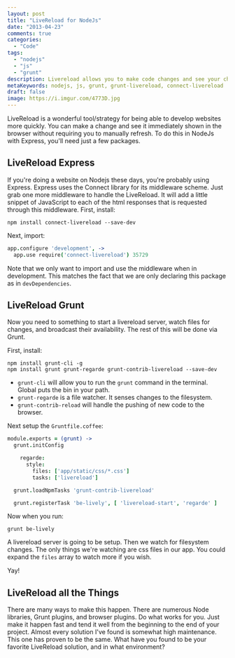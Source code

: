 ```yaml
---
layout: post
title: "LiveReload for NodeJs"
date: "2013-04-23"
comments: true
categories:
  - "Code"
tags:
  - "nodejs"
  - "js"
  - "grunt"
description: Livereload allows you to make code changes and see your changes in the browser without refreshing.
metaKeywords: nodejs, js, grunt, grunt-livereload, connect-livereload
draft: false
image: https://i.imgur.com/4773D.jpg
---
```


LiveReload is a wonderful tool/strategy for being able to develop websites more quickly.  You can make a change and see it immediately shown in the browser without requiring you to manually refresh.  To do this in NodeJs with Express, you'll need just a few packages.

<!--more-->

## LiveReload Express

If you're doing a website on Nodejs these days, you're probably using Express.  Express uses the Connect library for its middleware scheme.  Just grab one more middleware to handle the LiveReload.  It will add a little snippet of JavaScript to each of the html responses that is requested through this middleware.  First, install:

```
npm install connect-livereload --save-dev
```

Next, import:

```coffeescript
app.configure 'development', ->
  app.use require('connect-livereload') 35729
```

Note that we only want to import and use the middleware when in development.  This matches the fact that we are only declaring this package as in `devDependencies`.

## LiveReload Grunt

Now you need to something to start a livereload server, watch files for changes, and broadcast their availability.  The rest of this will be done via Grunt.

First, install:

```
npm install grunt-cli -g
npm install grunt grunt-regarde grunt-contrib-livereload --save-dev
```

- `grunt-cli` will allow you to run the `grunt` command in the terminal.  Global puts the bin in your path.
- `grunt-regarde` is a file watcher.  It senses changes to the filesystem.
- `grunt-contrib-reload` will handle the pushing of new code to the browser.

Next setup the `Gruntfile.coffee`:

```coffeescript
module.exports = (grunt) ->
  grunt.initConfig

    regarde:
      style:
        files: ['app/static/css/*.css']
        tasks: ['livereload']

  grunt.loadNpmTasks 'grunt-contrib-livereload'

  grunt.registerTask 'be-lively', [ 'livereload-start', 'regarde' ]
```

Now when you run:

```
grunt be-lively
```

A livereload server is going to be setup.  Then we watch for filesystem changes.  The only things we're watching are css files in our app.  You could expand the `files` array to watch more if you wish.

Yay!

## LiveReload all the Things

There are many ways to make this happen.  There are numerous Node libraries, Grunt plugins, and browser plugins.  Do what works for you.  Just make it happen fast and tend it well from the beginning to the end of your project.  Almost every solution I've found is somewhat high maintenance.  This one has proven to be the same.  What have you found to be your favorite LiveReload solution, and in what environment?
